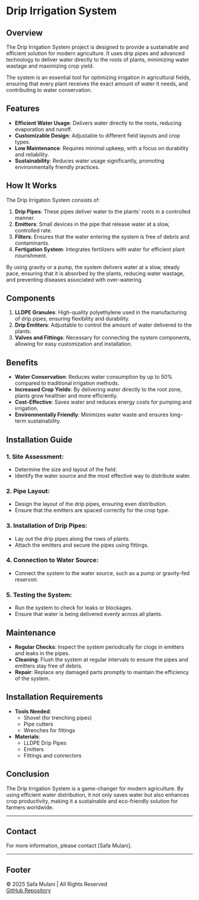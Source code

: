 # Drip Irrigation System

## Overview
The Drip Irrigation System project is designed to provide a sustainable and efficient solution for modern agriculture. It uses drip pipes and advanced technology to deliver water directly to the roots of plants, minimizing water wastage and maximizing crop yield.

The system is an essential tool for optimizing irrigation in agricultural fields, ensuring that every plant receives the exact amount of water it needs, and contributing to water conservation.

## Features
- **Efficient Water Usage**: Delivers water directly to the roots, reducing evaporation and runoff.
- **Customizable Design**: Adjustable to different field layouts and crop types.
- **Low Maintenance**: Requires minimal upkeep, with a focus on durability and reliability.
- **Sustainability**: Reduces water usage significantly, promoting environmentally friendly practices.

## How It Works
The Drip Irrigation System consists of:
1. **Drip Pipes**: These pipes deliver water to the plants' roots in a controlled manner.
2. **Emitters**: Small devices in the pipe that release water at a slow, controlled rate.
3. **Filters**: Ensures that the water entering the system is free of debris and contaminants.
4. **Fertigation System**: Integrates fertilizers with water for efficient plant nourishment.

By using gravity or a pump, the system delivers water at a slow, steady pace, ensuring that it is absorbed by the plants, reducing water wastage, and preventing diseases associated with over-watering.

## Components
1. **LLDPE Granules**: High-quality polyethylene used in the manufacturing of drip pipes, ensuring flexibility and durability.
2. **Drip Emitters**: Adjustable to control the amount of water delivered to the plants.
3. **Valves and Fittings**: Necessary for connecting the system components, allowing for easy customization and installation.

## Benefits
- **Water Conservation**: Reduces water consumption by up to 50% compared to traditional irrigation methods.
- **Increased Crop Yields**: By delivering water directly to the root zone, plants grow healthier and more efficiently.
- **Cost-Effective**: Saves water and reduces energy costs for pumping and irrigation.
- **Environmentally Friendly**: Minimizes water waste and ensures long-term sustainability.

## Installation Guide
### 1. **Site Assessment**: 
   - Determine the size and layout of the field.
   - Identify the water source and the most effective way to distribute water.

### 2. **Pipe Layout**: 
   - Design the layout of the drip pipes, ensuring even distribution.
   - Ensure that the emitters are spaced correctly for the crop type.

### 3. **Installation of Drip Pipes**: 
   - Lay out the drip pipes along the rows of plants.
   - Attach the emitters and secure the pipes using fittings.

### 4. **Connection to Water Source**: 
   - Connect the system to the water source, such as a pump or gravity-fed reservoir.

### 5. **Testing the System**: 
   - Run the system to check for leaks or blockages.
   - Ensure that water is being delivered evenly across all plants.

## Maintenance
- **Regular Checks**: Inspect the system periodically for clogs in emitters and leaks in the pipes.
- **Cleaning**: Flush the system at regular intervals to ensure the pipes and emitters stay free of debris.
- **Repair**: Replace any damaged parts promptly to maintain the efficiency of the system.

## Installation Requirements
- **Tools Needed**:
   - Shovel (for trenching pipes)
   - Pipe cutters
   - Wrenches for fittings
- **Materials**:
   - LLDPE Drip Pipes
   - Emitters
   - Fittings and connectors

## Conclusion
The Drip Irrigation System is a game-changer for modern agriculture. By using efficient water distribution, it not only saves water but also enhances crop productivity, making it a sustainable and eco-friendly solution for farmers worldwide.

---

## Contact
For more information, please contact [Safa Mulani].

---

## Footer

&copy; 2025 Safa Mulani | All Rights Reserved  
[GitHub Repository](https://github.com/MulaniSafa/Drip-Irrigation)  

